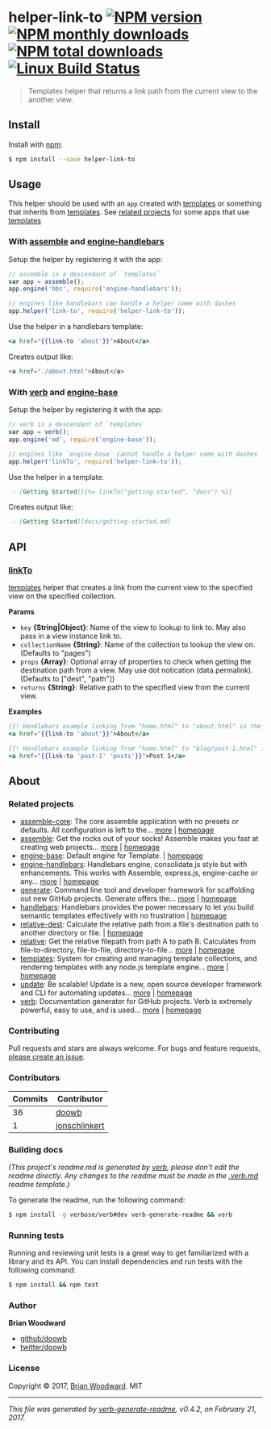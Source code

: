 # helper-link-to [![NPM version](https://img.shields.io/npm/v/helper-link-to.svg?style=flat)](https://www.npmjs.com/package/helper-link-to) [![NPM monthly downloads](https://img.shields.io/npm/dm/helper-link-to.svg?style=flat)](https://npmjs.org/package/helper-link-to)  [![NPM total downloads](https://img.shields.io/npm/dt/helper-link-to.svg?style=flat)](https://npmjs.org/package/helper-link-to) [![Linux Build Status](https://img.shields.io/travis/helpers/helper-link-to.svg?style=flat&label=Travis)](https://travis-ci.org/helpers/helper-link-to)

> Templates helper that returns a link path from the current view to the another view.

## Install

Install with [npm](https://www.npmjs.com/):

```sh
$ npm install --save helper-link-to
```

## Usage

This helper should be used with an `app` created with [templates](https://github.com/jonschlinkert/templates) or something that inherits from [templates](https://github.com/jonschlinkert/templates). See [related projects](#related-projects) for some apps that use [templates](https://github.com/jonschlinkert/templates)

### With [assemble](https://github.com/assemble/assemble) and [engine-handlebars](https://github.com/jonschlinkert/engine-handlebars)

Setup the helper by registering it with the app:

```js
// assemble is a descendant of `templates`
var app = assemble();
app.engine('hbs', require('engine-handlebars'));

// engines like handlebars can handle a helper name with dashes
app.helper('link-to', require('helper-link-to'));
```
Use the helper in a handlebars template:

```hbs
<a href="{{link-to 'about'}}">About</a>
```

Creates output like:

```html
<a href="./about.html">About</a>
```

### With [verb](https://github.com/verbose/verb) and [engine-base](https://github.com/jonschlinkert/engine-base)

Setup the helper by registering it with the app:

```js
// verb is a descendant of `templates`
var app = verb();
app.engine('md', require('engine-base'));

// engines like `engine-base` cannot handle a helper name with dashes
app.helper('linkTo', require('helper-link-to'));
```
Use the helper in a template:

```md
 - [Getting Started][{%= linkTo("getting-started", "docs") %}]
```
Creates output like:

```md
 - [Getting Started][docs/getting-started.md]
```

## API

### [linkTo](index.js#L37)

[templates](https://github.com/jonschlinkert/templates) helper that creates a link from the current view to the specified view on the specified collection.

**Params**

* `key` **{String|Object}**: Name of the view to lookup to link to. May also pass in a view instance link to.
* `collectionName` **{String}**: Name of the collection to lookup the view on. (Defaults to "pages")
* `props` **{Array}**: Optional array of properties to check when getting the destination path from a view. May use dot notication (data.permalink). (Defaults to ["dest", "path"])
* `returns` **{String}**: Relative path to the specified view from the current view.

**Examples**

```hbs
{{! Handlebars example linking from "home.html" to "about.html" in the default "pages" collection }}
<a href="{{link-to 'about'}}">About</a>
```

```hbs
{{! Handlebars example linking from "home.html" to "blog/post-1.html" in the "posts" collection }}
<a href="{{link-to 'post-1' 'posts'}}">Post 1</a>
```

## About

### Related projects

* [assemble-core](https://www.npmjs.com/package/assemble-core): The core assemble application with no presets or defaults. All configuration is left to the… [more](https://github.com/assemble/assemble-core) | [homepage](https://github.com/assemble/assemble-core "The core assemble application with no presets or defaults. All configuration is left to the implementor.")
* [assemble](https://www.npmjs.com/package/assemble): Get the rocks out of your socks! Assemble makes you fast at creating web projects… [more](https://github.com/assemble/assemble) | [homepage](https://github.com/assemble/assemble "Get the rocks out of your socks! Assemble makes you fast at creating web projects. Assemble is used by thousands of projects for rapid prototyping, creating themes, scaffolds, boilerplates, e-books, UI components, API documentation, blogs, building websit")
* [engine-base](https://www.npmjs.com/package/engine-base): Default engine for Template. | [homepage](https://github.com/jonschlinkert/engine-base "Default engine for Template.")
* [engine-handlebars](https://www.npmjs.com/package/engine-handlebars): Handlebars engine, consolidate.js style but with enhancements. This works with Assemble, express.js, engine-cache or any… [more](https://github.com/jonschlinkert/engine-handlebars) | [homepage](https://github.com/jonschlinkert/engine-handlebars "Handlebars engine, consolidate.js style but with enhancements. This works with Assemble, express.js, engine-cache or any application that follows consolidate.js conventions.")
* [generate](https://www.npmjs.com/package/generate): Command line tool and developer framework for scaffolding out new GitHub projects. Generate offers the… [more](https://github.com/generate/generate) | [homepage](https://github.com/generate/generate "Command line tool and developer framework for scaffolding out new GitHub projects. Generate offers the robustness and configurability of Yeoman, the expressiveness and simplicity of Slush, and more powerful flow control and composability than either.")
* [handlebars](https://www.npmjs.com/package/handlebars): Handlebars provides the power necessary to let you build semantic templates effectively with no frustration | [homepage](http://www.handlebarsjs.com/ "Handlebars provides the power necessary to let you build semantic templates effectively with no frustration")
* [relative-dest](https://www.npmjs.com/package/relative-dest): Calculate the relative path from a file's destination path to another directory or file. | [homepage](https://github.com/jonschlinkert/relative-dest "Calculate the relative path from a file's destination path to another directory or file.")
* [relative](https://www.npmjs.com/package/relative): Get the relative filepath from path A to path B. Calculates from file-to-directory, file-to-file, directory-to-file… [more](https://github.com/jonschlinkert/relative) | [homepage](https://github.com/jonschlinkert/relative "Get the relative filepath from path A to path B. Calculates from file-to-directory, file-to-file, directory-to-file, and directory-to-directory.")
* [templates](https://www.npmjs.com/package/templates): System for creating and managing template collections, and rendering templates with any node.js template engine… [more](https://github.com/jonschlinkert/templates) | [homepage](https://github.com/jonschlinkert/templates "System for creating and managing template collections, and rendering templates with any node.js template engine. Can be used as the basis for creating a static site generator or blog framework.")
* [update](https://www.npmjs.com/package/update): Be scalable! Update is a new, open source developer framework and CLI for automating updates… [more](https://github.com/update/update) | [homepage](https://github.com/update/update "Be scalable! Update is a new, open source developer framework and CLI for automating updates of any kind in code projects.")
* [verb](https://www.npmjs.com/package/verb): Documentation generator for GitHub projects. Verb is extremely powerful, easy to use, and is used… [more](https://github.com/verbose/verb) | [homepage](https://github.com/verbose/verb "Documentation generator for GitHub projects. Verb is extremely powerful, easy to use, and is used on hundreds of projects of all sizes to generate everything from API docs to readmes.")

### Contributing

Pull requests and stars are always welcome. For bugs and feature requests, [please create an issue](../../issues/new).

### Contributors

| **Commits** | **Contributor** | 
| --- | --- |
| 36 | [doowb](https://github.com/doowb) |
| 1 | [jonschlinkert](https://github.com/jonschlinkert) |

### Building docs

_(This project's readme.md is generated by [verb](https://github.com/verbose/verb-generate-readme), please don't edit the readme directly. Any changes to the readme must be made in the [.verb.md](.verb.md) readme template.)_

To generate the readme, run the following command:

```sh
$ npm install -g verbose/verb#dev verb-generate-readme && verb
```

### Running tests

Running and reviewing unit tests is a great way to get familiarized with a library and its API. You can install dependencies and run tests with the following command:

```sh
$ npm install && npm test
```

### Author

**Brian Woodward**

* [github/doowb](https://github.com/doowb)
* [twitter/doowb](https://twitter.com/doowb)

### License

Copyright © 2017, [Brian Woodward](https://github.com/doowb).
MIT

***

_This file was generated by [verb-generate-readme](https://github.com/verbose/verb-generate-readme), v0.4.2, on February 21, 2017._